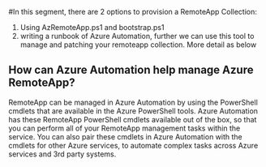 #In this segment, there are 2 options to provision a RemoteApp Collection:
  1. Using AzRemoteApp.ps1 and bootstrap.ps1 
  2. writing a runbook of Azure Automation, further we can use this tool to manage and patching your remoteapp collection.
  More detail as below


## How can Azure Automation help manage Azure RemoteApp?

  RemoteApp can be managed in Azure Automation by using the PowerShell cmdlets that are available in the Azure PowerShell tools. 
  Azure Automation has these RemoteApp PowerShell cmdlets available out of the box, so that you can perform all of your RemoteApp management tasks within the service. 
  You can also pair these cmdlets in Azure Automation with the cmdlets for other Azure services, to automate complex tasks across Azure services and 3rd party systems.


